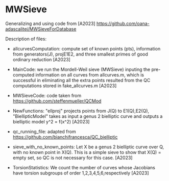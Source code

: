 # MWSieve

Generalizing and using code from [A2023] https://github.com/oana-adascalitei/MWSieveForDatabase 

Description of files:

- allcurvesComputation: compute set of known points (pts), information from generators(J), projE1E2, and three smallest primes of good ordinary reduction [A2023]

- MainCode: we run the Mordell-Weil sieve (MWSieve) inputing the pre-computed information on all curves from allcurves.m, which is successful in eliminating all the extra points resulted from the QC computations stored in fake_allcurves.m [A2023]

- MWSieveCode: code taken from https://github.com/steffenmueller/QCMod

- NewFunctions: "ellproj" projects points from J(Q) to E1(Q),E2(Q), "BiellipticModel" takes as input a genus 2 bielliptic curve and outputs a bielliptic model y^2 = f(x^2) [A2023]

- qc_running_file: adapted from https://github.com/bianchifrancesca/QC_bielliptic

- sieve_with_no_known_points: Let X be a genus 2 bielliptic curve over Q, with no known point in X(Q). This is a simple sieve to show that X(Q) = empty set, so QC is not necessary for this case. [A2023]

- TorsionStatistics: We count the number of curves whose Jacobians have torsion subgroups of order 1,2,3,4,5,6,respectively [A2023]
